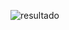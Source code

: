![resultado](https://github.com/PaulaCellis14/exercicios-rocketseat/assets/146037300/aa187c42-2dc2-422c-8154-ad3329afbc13)
